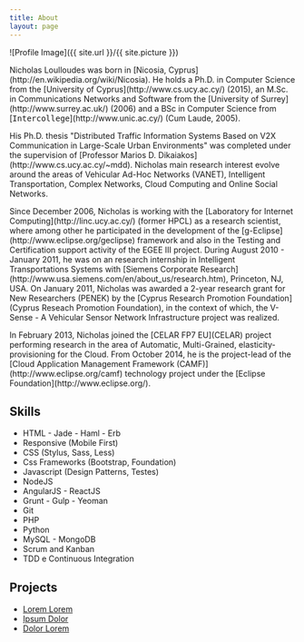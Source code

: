 ```yaml
---
title: About
layout: page
---
```

![Profile Image]({{ site.url }}/{{ site.picture }})

<p> Nicholas Loulloudes was born in [Nicosia, Cyprus](http://en.wikipedia.org/wiki/Nicosia). He holds a Ph.D. in Computer Science from the [University of Cyprus](http://www.cs.ucy.ac.cy/) (2015), an M.Sc. in Communications Networks and Software from the [University of Surrey](http://www.surrey.ac.uk/) (2006) and a BSc in Computer Science from [<kbd>Intercollege</kbd>](http://www.unic.ac.cy/) (Cum Laude, 2005).</p>

<p> His Ph.D. thesis "Distributed Traffic Information Systems Based on V2X Communication in Large-Scale Urban Environments" was completed under the supervision of [Professor Marios D. Dikaiakos](http://www.cs.ucy.ac.cy/~mdd). Nicholas main research interest evolve around the areas of Vehicular Ad-Hoc Networks (VANET), Intelligent Transportation, Complex Networks, Cloud Computing and Online Social Networks.</p>

<p> Since December 2006, Nicholas is working with the [Laboratory for Internet Computing](http://linc.ucy.ac.cy/) (former HPCL) as a research scientist, where among other he participated in the development of the [g-Eclipse](http://www.eclipse.org/geclipse) framework and also in the Testing and Certification support activity of the EGEE III project. During August 2010 - January 2011, he was on an research internship in Intelligent Transportations Systems with [Siemens Corporate Research](http://www.usa.siemens.com/en/about_us/research.htm), Princeton, NJ, USA. On January 2011, Nicholas was awarded a 2-year research grant for New Researchers (PENEK) by the [Cyprus Research Promotion Foundation](Cyprus Reseach Promotion Foundation), in the context of which, the V-Sense - A Vehicular Sensor Network Infrastructure project was realized.</p>

<p> In February 2013, Nicholas joined the [CELAR FP7 EU](CELAR) project performing research in the area of Automatic, Multi-Grained, elasticity-provisioning for the Cloud. From October 2014, he is the project-lead of the [Cloud Application Management Framework (CAMF)](http://www.eclipse.org/camf) technology project under the [Eclipse Foundation](http://www.eclipse.org/).</p>

<h2>Skills</h2>

<ul class="skill-list">
	<li>HTML - Jade - Haml - Erb</li>
	<li>Responsive (Mobile First)</li>
	<li>CSS (Stylus, Sass, Less)</li>
	<li>Css Frameworks (Bootstrap, Foundation)</li>
	<li>Javascript (Design Patterns, Testes)</li>
	<li>NodeJS</li>
	<li>AngularJS - ReactJS</li>
	<li>Grunt - Gulp - Yeoman</li>
	<li>Git</li>
	<li>PHP</li>
	<li>Python</li>
	<li>MySQL - MongoDB</li>
	<li>Scrum and Kanban</li>
	<li>TDD e Continuous Integration</li>
</ul>

<h2>Projects</h2>

<ul>
	<li><a href="https://github.com/">Lorem Lorem</a></li>
	<li><a href="https://github.com/">Ipsum Dolor</a></li>
	<li><a href="https://github.com/">Dolor Lorem</a></li>
</ul>

